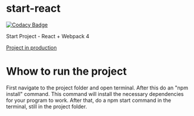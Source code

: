 # start-react

[![Codacy Badge](https://api.codacy.com/project/badge/Grade/4fda8f2199e0424b9f140ae79a8b7fde)](https://www.codacy.com/app/mensones-1/start-react?utm_source=github.com&utm_medium=referral&utm_content=mensonones/start-react&utm_campaign=Badge_Grade)

Start Project - React + Webpack 4

[Project in production](https://competent-bose-0ca5a3.netlify.com/)

# Whow to run the project

First navigate to the project folder and open terminal. After this do an "npm install" command. This command will install the necessary dependencies for your program to work.
After that, do a npm start command in the terminal, still in the project folder.

